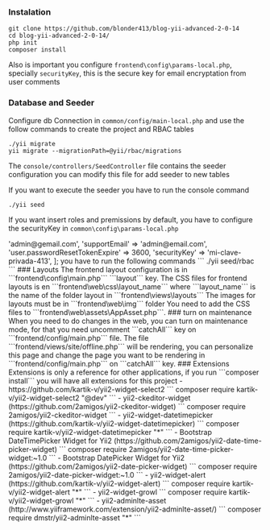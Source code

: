 ### Instalation
```
git clone https://github.com/blonder413/blog-yii-advanced-2-0-14
cd blog-yii-advanced-2-0-14/
php init
composer install
```

Also is important you configure ```frontend\config\params-local.php```,
specially ```securityKey```, this is the secure key for email encryptation
from user comments

### Database and Seeder
Configure db Connection in ```common/config/main-local.php``` and
use the follow commands to create the project and RBAC tables

```
./yii migrate
yii migrate --migrationPath=@yii/rbac/migrations
```

The ```console/controllers/SeedController``` file contains the seeder configuration
you can modify this file for add seeder to new tables

If you want to execute the seeder you have to run the console command

```
./yii seed
```

If you want insert roles and premissions by default, you have to configure the securityKey
in ```common\config\params-local.php```

<?php
return [
    'adminEmail'                    => 'admin@gemail.com',
    'supportEmail'                  => 'admin@email.com',
    'user.passwordResetTokenExpire' => 3600,
    'securityKey'                   => 'mi-clave-privada-413',
];


you have to run the following commands

```
./yii seed/rbac
```

### Layouts

The frontend layout configuration is in ```frontend\config\main.php```
```layout``` key.
The CSS files for frontend layouts is en ```frontend\web\css\layout_name```
where ```layout_name``` is the name of the folder layout in ```frontend\views\layouts```
The images for layouts must be in ```frontend\web\img``` folder

You need to add the CSS files to ```frontend\web\assets\AppAsset.php```.

### turn on maintenance

When you need to do changes in the web, you can turn on maintenance mode,
for that you need uncomment ```catchAll``` key on ```frontend/config/main.php``` file.
The file ```frontend/views/site/offline.php``` will be rendering, you can personalize this page
and change the page you want to be rendering in ```frontend/config/main.php``` on ```catchAll``` key.


### Extensions

Extensions is only a reference for other applications,
if you run ```composer install``` you will have all extensions
for this project

- https://github.com/kartik-v/yii2-widget-select2

```
composer require kartik-v/yii2-widget-select2 "@dev"
```

- yii2-ckeditor-widget (https://github.com/2amigos/yii2-ckeditor-widget)

```
composer require 2amigos/yii2-ckeditor-widget
```

- yii2-widget-datetimepicker (https://github.com/kartik-v/yii2-widget-datetimepicker)

```
composer require kartik-v/yii2-widget-datetimepicker "*"
```

- Bootstrap DateTimePicker Widget for Yii2 (https://github.com/2amigos/yii2-date-time-picker-widget)

```
composer require 2amigos/yii2-date-time-picker-widget:~1.0
```

- Bootstrap DatePicker Widget for Yii2 (https://github.com/2amigos/yii2-date-picker-widget)

```
composer require 2amigos/yii2-date-picker-widget:~1.0
```

- yii2-widget-alert (https://github.com/kartik-v/yii2-widget-alert)

```
composer require kartik-v/yii2-widget-alert "*"
```

- yii2-widget-growl

```
composer require kartik-v/yii2-widget-growl "*"
```

- yii2-adminlte-asset (http://www.yiiframework.com/extension/yii2-adminlte-asset/)

```
composer require dmstr/yii2-adminlte-asset "*"
```
